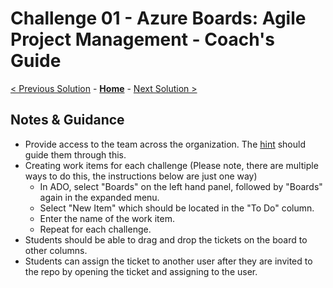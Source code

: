 # Challenge 01 - Azure Boards: Agile Project Management - Coach's Guide 

[< Previous Solution](./Solution-00.md) - **[Home](./README.md)** - [Next Solution >](./Solution-02.md)

## Notes & Guidance

- Provide access to the team across the organization.  The [hint](https://docs.microsoft.com/en-us/azure/devops/organizations/security/add-users-team-project) should guide them  through this.
- Creating work items for each challenge (Please note, there are multiple ways to do this, the instructions below are just one way)
    - In ADO, select "Boards" on the left hand panel, followed by "Boards" again in the expanded menu.
    - Select "New Item" which should be located in the "To Do" column.
    - Enter the name of the work item.
    - Repeat for each challenge.
- Students should be able to drag and drop the tickets on the board to other columns.
- Students can assign the ticket to another user after they are invited to the repo by opening the ticket and assigning to the user.
